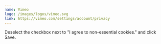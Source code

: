 ```yaml
---
name: Vimeo
logo: /images/logos/vimeo.svg
link: https://vimeo.com/settings/account/privacy
---
```

Deselect the checkbox next to "I agree to non-essential cookies." and click Save.